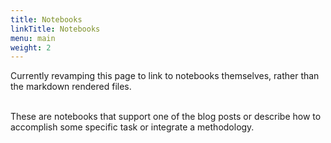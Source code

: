 ```yaml
---
title: Notebooks
linkTitle: Notebooks
menu: main
weight: 2
---
```


<div class="warning">Currently revamping this page to link to notebooks themselves, rather than the markdown rendered files.</div>
<br>

These are notebooks that support one of the blog posts or describe how to accomplish some specific task or integrate a methodology.

